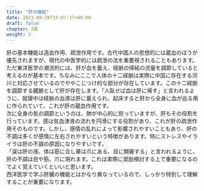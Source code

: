 ```yaml
---
title: "肝の機能"
date: 2023-09-28T15:07:17+09:00
draft: false
chapter: 3章
weight: 2
---
```

肝の基本機能は造血作用、疏泄作用です。古代中国人の思想的には蔵血のほうが優先されますが、現代の中医学的には疏泄の法を重要視されることもあります。ただ東洋医学の潮流的には、肝が血を蓄え、経脈の帰結の流量を調節していると考えるのが基本です。ちなみにここで人体の十二経脈は実際に中国に存在する河川と対応させているのでややこじつけ的な部分が存在しています。この十二経脈を調節する臓腑として肝が存在します。「人臥せば血は肝に帰す」と言われるように、就寝中は経脈の血液は肝に蓄えられ、起床すると肝から全身に血が巡る用に作られていて、これが肝の蔵血作用です。    
次に全身の気の調節というのは、肺が中心的に担っていますが、肝もその役割を行っています。感は気血津液の流れを円滑にする役割があり、これが肝の疏泄作用そのものです。しかし、感情の乱れによって影響されやすいこともあり、肝の不調は多くが感情に左右されやすいという特徴があります。特にストレスやイライラは肝の不調の原因になりやすいです。  
「涙は肝の液、体は筋に合し華は爪にある、目に開竅する」と言われるように、肝の不調は目や筋、爪に現れます。これは実際に奨励検討する上で重要になるのでよく覚えていくといいと思います。  
西洋医学で学ぶ肝臓の機能とはかなり異なっているので、しっかり特別して理解することが重要になります。

